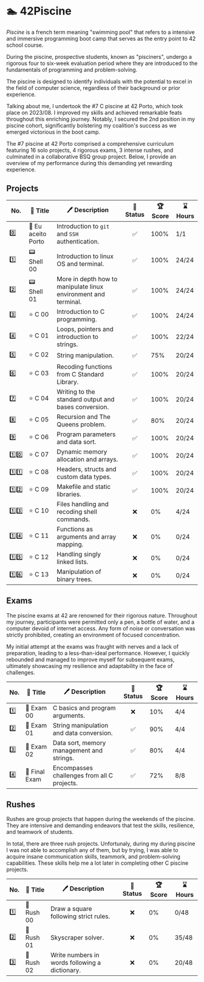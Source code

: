 # 🏊 42Piscine

_Piscine_ is a french term meaning "swimming pool" that refers to a intensive and immersive programming boot camp that serves as the entry point to 42 school course.

During the piscine, prospective students, known as "pisciners", undergo a rigorous four to six-week evaluation period where they are introduced to the fundamentals of programming and problem-solving.

The piscine is designed to identify individuals with the potential to excel in the field of computer science, regardless of their background or prior experience.

Talking about me, I undertook the #7 C piscine at 42 Porto, which took place on 2023/08. I improved my skills and achieved remarkable feats throughout this enriching journey. Notably, I secured the 2nd position in my piscine cohort, significantly bolstering my coalition's success as we emerged victorious in the boot camp.

The #7 piscine at 42 Porto comprised a comprehensive curriculum featuring 16 solo projects, 4 rigorous exams, 3 intense rushes, and culminated in a collaborative BSQ group project. Below, I provide an overview of my performance during this demanding yet rewarding experience.

## Projects

| No. | 📃 Title | 🖊️ Description | 🚀 Status | 🏆 Score | ⌛ Hours |
| --- | --- | --- | :---: | --- | --- |
| 0️⃣ | 🌁 Eu aceito Porto | Introduction to `git` and `SSH` authentication. | ✅ | 100% | 1/1 |
| 1️⃣ | 📟 Shell 00 | Introduction to linux OS and terminal. | ✅ | 100% | 24/24 |
| 2️⃣ | 📟 Shell 01 | More in depth how to manipulate linux environment and terminal. | ✅ | 100% | 24/24 |
| 3️⃣ | ⭐ C 00 | Introduction to C programming. | ✅ | 100% | 24/24 |
| 4️⃣ | ⭐ C 01 | Loops, pointers and introduction to strings. | ✅ | 100% | 22/24 |
| 5️⃣ | ⭐ C 02 | String manipulation. | ✅ | 75% | 20/24 |
| 6️⃣ | ⭐ C 03 | Recoding functions from C Standard Library. | ✅ | 100% | 20/24 |
| 7️⃣ | ⭐ C 04 | Writing to the standard output and bases conversion. | ✅ | 100% | 20/24 |
| 8️⃣ | ⭐ C 05 | Recursion and The Queens problem. | ✅ | 80% | 20/24 |
| 9️⃣ | ⭐ C 06 | Program parameters and data sort. | ✅ | 100% | 20/24 |
| 1️⃣0️⃣ | ⭐ C 07 | Dynamic memory allocation and arrays. | ✅ | 100% | 20/24 |
| 1️⃣1️⃣ | ⭐ C 08 | Headers, structs and custom data types. | ✅ | 100% | 20/24 |
| 1️⃣2️⃣ | ⭐ C 09 | Makefile and static libraries. | ✅ | 100% | 20/24 |
| 1️⃣3️⃣ | ⭐ C 10 | Files handling and recoding shell commands. | ❌ | 0% | 4/24 |
| 1️⃣4️⃣ | ⭐ C 11 | Functions as arguments and array mapping. | ❌ | 0% | 0/24 |
| 1️⃣5️⃣ | ⭐ C 12 | Handling singly linked lists. | ❌ | 0% | 0/24 |
| 1️⃣6️⃣ | ⭐ C 13 | Manipulation of binary trees. | ❌ | 0% | 0/24 |

## Exams

The piscine exams at 42 are renowned for their rigorous nature. Throughout my journey, participants were permitted only a pen, a bottle of water, and a computer devoid of internet access. Any form of noise or conversation was strictly prohibited, creating an environment of focused concentration.

My initial attempt at the exams was fraught with nerves and a lack of preparation, leading to a less-than-ideal performance. However, I quickly rebounded and managed to improve myself for subsequent exams, ultimately showcasing my resilience and adaptability in the face of challenges.

| No. | 📃 Title | 🖊️ Description | 🚀 Status | 🏆 Score | ⌛ Hours |
| --- | --- | --- | :---: | --- | --- |
| 1️⃣ | 🌟 Exam 00 | C basics and program arguments. | ❌ | 10% | 4/4 |
| 2️⃣ | 🌟 Exam 01 | String manipulation and data conversion. | ✅ | 90% | 4/4 |
| 3️⃣ | 🌟 Exam 02 | Data sort, memory management and strings. | ✅ | 80% | 4/4 |
| 4️⃣ | 🌟 Final Exam | Encompasses challenges from all C projects. | ✅ | 72% | 8/8 |

## Rushes

Rushes are group projects that happen during the weekends of the piscine. They are intensive and demanding endeavors that test the skills, resilience, and teamwork of students.

In total, there are three rush projects. Unfortunaly, during my during piscine I was not able to accomplish any of them, but by trying, I was able to acquire insane communication skills, teammork, and problem-solving capabilities. These skills help me a lot later in completing other C piscine projects.

| No. | 📃 Title | 🖊️ Description | 🚀 Status | 🏆 Score | ⌛ Hours |
| --- | --- | --- | :---: | --- | --- |
| 1️⃣ | 💨 Rush 00 | Draw a square following strict rules. | ❌ | 0% | 0/48 |
| 2️⃣ | 💨 Rush 01 | Skyscraper solver. | ❌ | 0% | 35/48 |
| 3️⃣ | 💨 Rush 02 | Write numbers in words following a dictionary. | ❌ | 0% | 20/48 |
